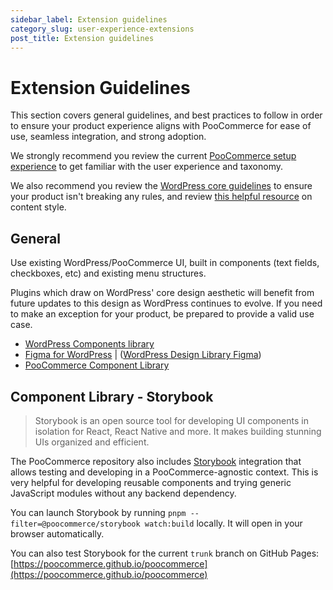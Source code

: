 ```yaml
---
sidebar_label: Extension guidelines
category_slug: user-experience-extensions
post_title: Extension guidelines
---
```


# Extension Guidelines

This section covers general guidelines, and best practices to follow in order to ensure your product experience aligns with PooCommerce for ease of use, seamless integration, and strong adoption.

We strongly recommend you review the current [PooCommerce setup experience](https://poocommerce.com/documentation/plugins/poocommerce/getting-started/) to get familiar with the user experience and taxonomy.

We also recommend you review the [WordPress core guidelines](https://developer.wordpress.org/plugins/wordpress-org/detailed-plugin-guidelines/) to ensure your product isn't breaking any rules, and review [this helpful resource](https://poocommerce.com/document/grammar-punctuation-style-guide/) on content style.

## General

Use existing WordPress/PooCommerce UI, built in components (text fields, checkboxes, etc) and existing menu structures.

Plugins which draw on WordPress' core design aesthetic will benefit from future updates to this design as WordPress continues to evolve. If you need to make an exception for your product, be prepared to provide a valid use case.

-   [WordPress Components library](https://wordpress.github.io/gutenberg/?path=/story/docs-introduction--page)
-   [Figma for WordPress](https://make.wordpress.org/design/2018/11/19/figma-for-wordpress/) | ([WordPress Design Library Figma](https://www.figma.com/file/e4tLacmlPuZV47l7901FEs/WordPress-Design-Library))
-   [PooCommerce Component Library](https://poocommerce.github.io/poocommerce/)

## Component Library - Storybook

> Storybook is an open source tool for developing UI components in isolation for React, React Native and more. It makes building stunning UIs organized and efficient.

The PooCommerce repository also includes [Storybook](https://storybook.js.org/) integration that allows testing and developing in a PooCommerce-agnostic context. This is very helpful for developing reusable components and trying generic JavaScript modules without any backend dependency.

You can launch Storybook by running `pnpm --filter=@poocommerce/storybook watch:build` locally. It will open in your browser automatically.

You can also test Storybook for the current `trunk` branch on GitHub Pages: [https://poocommerce.github.io/poocommerce](https://poocommerce.github.io/poocommerce)
